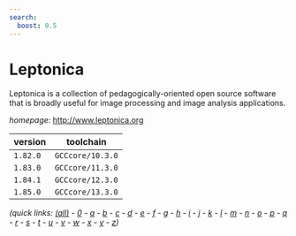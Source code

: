 ```yaml
---
search:
  boost: 0.5
---
```

# Leptonica

Leptonica is a collection of pedagogically-oriented open source software  that is broadly useful for image processing and image analysis applications.

*homepage*: <http://www.leptonica.org>

version | toolchain
--------|----------
``1.82.0`` | ``GCCcore/10.3.0``
``1.83.0`` | ``GCCcore/11.3.0``
``1.84.1`` | ``GCCcore/12.3.0``
``1.85.0`` | ``GCCcore/13.3.0``


*(quick links: [(all)](../index.md) - [0](../0/index.md) - [a](../a/index.md) - [b](../b/index.md) - [c](../c/index.md) - [d](../d/index.md) - [e](../e/index.md) - [f](../f/index.md) - [g](../g/index.md) - [h](../h/index.md) - [i](../i/index.md) - [j](../j/index.md) - [k](../k/index.md) - [l](../l/index.md) - [m](../m/index.md) - [n](../n/index.md) - [o](../o/index.md) - [p](../p/index.md) - [q](../q/index.md) - [r](../r/index.md) - [s](../s/index.md) - [t](../t/index.md) - [u](../u/index.md) - [v](../v/index.md) - [w](../w/index.md) - [x](../x/index.md) - [y](../y/index.md) - [z](../z/index.md))*

